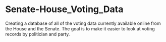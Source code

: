 # Senate-House_Voting_Data
Creating a database of all of the voting data currently available online from the House and the Senate. The goal is to make it easier to look at voting records by politician and party.
